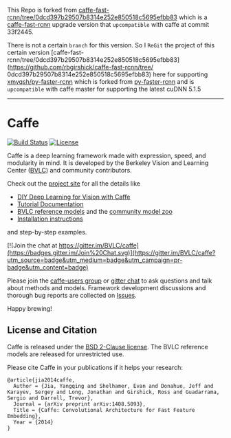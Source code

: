 
This Repo is forked from
[caffe-fast-rcnn/tree/0dcd397b29507b8314e252e850518c5695efbb83](https://github.com/rbgirshick/caffe-fast-rcnn/tree/0dcd397b29507b8314e252e850518c5695efbb83) which is a [caffe-fast-rcnn](https://github.com/rbgirshick/caffe-fast-rcnn) upgrade version that `upcompatible` with caffe at commit 33f2445.

There is not a certain `branch` for this version. So I `ReGit` the
project of this certain version
[caffe-fast-rcnn/tree/0dcd397b29507b8314e252e850518c5695efbb83](https://github.com/rbgirshick/caffe-fast-rcnn/tree/
0dcd397b29507b8314e252e850518c5695efbb83) here for supporting
[xmyqsh/py-faster-rcnn](https://github.com/xmyqsh/py-faster-rcnn) which is forked from [py-faster-rcnn](https://github.com/rbgirshick/py-faster-rcnn) and is `upcompatible` with caffe master for supporting the latest cuDNN 5.1.5

---

# Caffe

[![Build Status](https://travis-ci.org/BVLC/caffe.svg?branch=master)](https://travis-ci.org/BVLC/caffe)
[![License](https://img.shields.io/badge/license-BSD-blue.svg)](LICENSE)

Caffe is a deep learning framework made with expression, speed, and modularity in mind.
It is developed by the Berkeley Vision and Learning Center ([BVLC](http://bvlc.eecs.berkeley.edu)) and community contributors.

Check out the [project site](http://caffe.berkeleyvision.org) for all the details like

- [DIY Deep Learning for Vision with Caffe](https://docs.google.com/presentation/d/1UeKXVgRvvxg9OUdh_UiC5G71UMscNPlvArsWER41PsU/edit#slide=id.p)
- [Tutorial Documentation](http://caffe.berkeleyvision.org/tutorial/)
- [BVLC reference models](http://caffe.berkeleyvision.org/model_zoo.html) and the [community model zoo](https://github.com/BVLC/caffe/wiki/Model-Zoo)
- [Installation instructions](http://caffe.berkeleyvision.org/installation.html)

and step-by-step examples.

[![Join the chat at https://gitter.im/BVLC/caffe](https://badges.gitter.im/Join%20Chat.svg)](https://gitter.im/BVLC/caffe?utm_source=badge&utm_medium=badge&utm_campaign=pr-badge&utm_content=badge)

Please join the [caffe-users group](https://groups.google.com/forum/#!forum/caffe-users) or [gitter chat](https://gitter.im/BVLC/caffe) to ask questions and talk about methods and models.
Framework development discussions and thorough bug reports are collected on [Issues](https://github.com/BVLC/caffe/issues).

Happy brewing!

## License and Citation

Caffe is released under the [BSD 2-Clause license](https://github.com/BVLC/caffe/blob/master/LICENSE).
The BVLC reference models are released for unrestricted use.

Please cite Caffe in your publications if it helps your research:

    @article{jia2014caffe,
      Author = {Jia, Yangqing and Shelhamer, Evan and Donahue, Jeff and Karayev, Sergey and Long, Jonathan and Girshick, Ross and Guadarrama, Sergio and Darrell, Trevor},
      Journal = {arXiv preprint arXiv:1408.5093},
      Title = {Caffe: Convolutional Architecture for Fast Feature Embedding},
      Year = {2014}
    }
